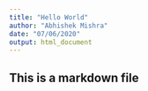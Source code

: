 ```yaml
---
title: "Hello World"
author: "Abhishek Mishra"
date: "07/06/2020"
output: html_document
---
```



## This is a markdown file